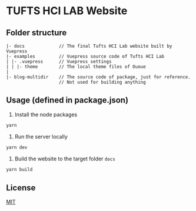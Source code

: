# TUFTS HCI LAB Website


## Folder structure

```
|- docs             // The final Tufts HCI Lab website built by Vuepress
|- examples         // Vuepress source code of Tufts HCI Lab  
| |- .vuepress      // Vuepress settings
| | |- theme        // The local theme files of Ououe
|
|- blog-multidir    // The source code of package, just for reference.
                    // Not used for building anything
```

## Usage (defined in package.json)
1. Install the node packages
```sh
yarn
```

1. Run the server locally
```sh
yarn dev
```

1. Build the website to the target folder `docs`
```sh
yarn build
```

## License

[MIT](http://opensource.org/licenses/MIT)
